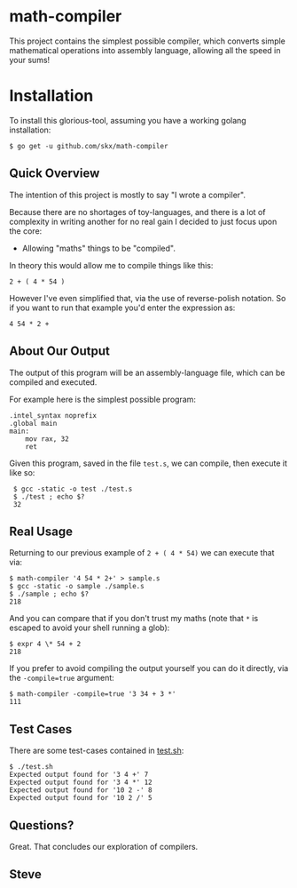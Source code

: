 # math-compiler

This project contains the simplest possible compiler, which converts simple mathematical operations into assembly language, allowing all the speed in your sums!


# Installation

To install this glorious-tool, assuming you have a working golang installation:

    $ go get -u github.com/skx/math-compiler


## Quick Overview

The intention of this project is mostly to say "I wrote a compiler".

Because there are no shortages of toy-languages, and there is a lot of complexity in writing another for no real gain I decided to just focus upon the core:

* Allowing "maths" things to be "compiled".

In theory this would allow me to compile things like this:

    2 + ( 4 * 54 )

However I've even simplified that, via the use of reverse-polish notation.  So if you want to run that example you'd enter the expression as:

    4 54 * 2 +

## About Our Output

The output of this program will be an assembly-language file, which can be compiled and executed.

For example here is the simplest possible program:

    .intel_syntax noprefix
    .global main
    main:
        mov rax, 32
        ret

Given this program, saved in the file `test.s`, we can compile, then execute it like so:

     $ gcc -static -o test ./test.s
     $ ./test ; echo $?
     32



## Real Usage

Returning to our previous example of `2 + ( 4 * 54)` we can execute that via:

    $ math-compiler '4 54 * 2+' > sample.s
    $ gcc -static -o sample ./sample.s
    $ ./sample ; echo $?
    218

And you can compare that if you don't trust my maths (note that `*` is escaped to avoid your shell running a glob):

    $ expr 4 \* 54 + 2
    218

If you prefer to avoid compiling the output yourself you can do it directly, via the `-compile=true` argument:

    $ math-compiler -compile=true '3 34 + 3 *'
    111

## Test Cases

There are some test-cases contained in [test.sh](test.sh):

    $ ./test.sh
    Expected output found for '3 4 +' 7
    Expected output found for '3 4 *' 12
    Expected output found for '10 2 -' 8
    Expected output found for '10 2 /' 5


## Questions?

Great.  That concludes our exploration of compilers.

Steve
--
